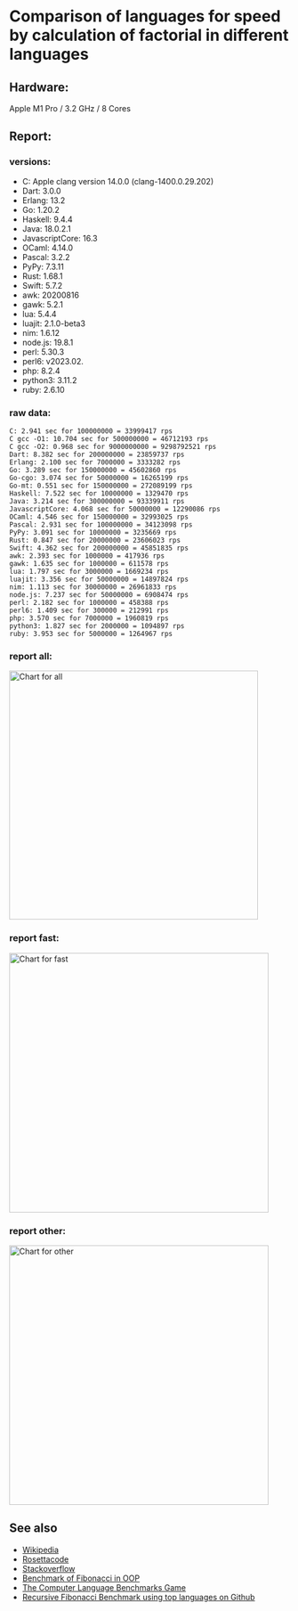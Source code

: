 Comparison of languages for speed by calculation of factorial in different languages
====================================================================================

Hardware:
---------
Apple M1 Pro / 3.2 GHz / 8 Cores


Report:
-------
### versions:

  * C: Apple clang version 14.0.0 (clang-1400.0.29.202)
  * Dart: 3.0.0
  * Erlang: 13.2
  * Go: 1.20.2
  * Haskell: 9.4.4
  * Java: 18.0.2.1
  * JavascriptCore: 16.3
  * OCaml: 4.14.0
  * Pascal: 3.2.2
  * PyPy: 7.3.11
  * Rust: 1.68.1
  * Swift: 5.7.2
  * awk: 20200816
  * gawk: 5.2.1
  * lua: 5.4.4
  * luajit: 2.1.0-beta3
  * nim: 1.6.12
  * node.js: 19.8.1
  * perl: 5.30.3
  * perl6:  v2023.02.
  * php: 8.2.4
  * python3: 3.11.2
  * ruby: 2.6.10


### raw data:

    C: 2.941 sec for 100000000 = 33999417 rps
    C gcc -O1: 10.704 sec for 500000000 = 46712193 rps
    C gcc -O2: 0.968 sec for 9000000000 = 9298792521 rps
    Dart: 8.382 sec for 200000000 = 23859737 rps
    Erlang: 2.100 sec for 7000000 = 3333282 rps
    Go: 3.289 sec for 150000000 = 45602860 rps
    Go-cgo: 3.074 sec for 50000000 = 16265199 rps
    Go-mt: 0.551 sec for 150000000 = 272089199 rps
    Haskell: 7.522 sec for 10000000 = 1329470 rps
    Java: 3.214 sec for 300000000 = 93339911 rps
    JavascriptCore: 4.068 sec for 50000000 = 12290086 rps
    OCaml: 4.546 sec for 150000000 = 32993025 rps
    Pascal: 2.931 sec for 100000000 = 34123098 rps
    PyPy: 3.091 sec for 10000000 = 3235669 rps
    Rust: 0.847 sec for 20000000 = 23606023 rps
    Swift: 4.362 sec for 200000000 = 45851835 rps
    awk: 2.393 sec for 1000000 = 417936 rps
    gawk: 1.635 sec for 1000000 = 611578 rps
    lua: 1.797 sec for 3000000 = 1669234 rps
    luajit: 3.356 sec for 50000000 = 14897824 rps
    nim: 1.113 sec for 30000000 = 26961833 rps
    node.js: 7.237 sec for 50000000 = 6908474 rps
    perl: 2.182 sec for 1000000 = 458388 rps
    perl6: 1.409 sec for 300000 = 212991 rps
    php: 3.570 sec for 7000000 = 1960819 rps
    python3: 1.827 sec for 2000000 = 1094897 rps
    ruby: 3.953 sec for 5000000 = 1264967 rps


### report all:

<img alt="Chart for all" width="447" src="https://chart.googleapis.com/chart?cht=bhs&chs=671x447&chd=t%3A272089198%2C93339911%2C46712193%2C45851834%2C45602859%2C34123097%2C33999417%2C32993024%2C26961832%2C23859737%2C23606023%2C16265199%2C14897824%2C12290086%2C6908474%2C3333282%2C3235669%2C1960818%2C1669233%2C1329469%2C1264967%2C1094896%2C611578%2C458388%2C417936&chco=4d89f9&chbh=12&chds=0,272089198.820657&chxt=x,y,r&chxl=1%3A%7Cawk%7Cperl%7Cgawk%7Cpython3%7Cruby%7CHaskell%7Clua%7Cphp%7CPyPy%7CErlang%7Cnode.js%7CJavascriptCore%7Cluajit%7CGo-cgo%7CRust%7CDart%7Cnim%7COCaml%7CC%7CPascal%7CGo%7CSwift%7CC%20gcc%20-O1%7CJava%7CGo-mt%7C2%3A%7C417936%20rps%7C458388%20rps%7C611578%20rps%7C1094896%20rps%7C1264967%20rps%7C1329469%20rps%7C1669233%20rps%7C1960818%20rps%7C3235669%20rps%7C3333282%20rps%7C6908474%20rps%7C12290086%20rps%7C14897824%20rps%7C16265199%20rps%7C23606023%20rps%7C23859737%20rps%7C26961832%20rps%7C32993024%20rps%7C33999417%20rps%7C34123097%20rps%7C45602859%20rps%7C45851834%20rps%7C46712193%20rps%7C93339911%20rps%7C272089198%20rps%7C0%3A%7C0%20%25%7C10%20%25%7C20%20%25%7C30%20%25%7C40%20%25%7C50%20%25%7C60%20%25%7C70%20%25%7C80%20%25%7C90%20%25%7C100%20%25">

### report fast:

<img alt="Chart for fast" width="466" src="https://chart.googleapis.com/chart?cht=bhs&chs=700x277&chd=t%3A272089198%2C93339911%2C46712193%2C45851834%2C45602859%2C34123097%2C33999417%2C32993024%2C26961832%2C23859737%2C23606023%2C16265199%2C14897824%2C12290086%2C6908474&chco=4d89f9&chbh=12&chds=0,272089198.820657&chxt=x,y,r&chxl=1%3A%7Cnode.js%7CJavascriptCore%7Cluajit%7CGo-cgo%7CRust%7CDart%7Cnim%7COCaml%7CC%7CPascal%7CGo%7CSwift%7CC%20gcc%20-O1%7CJava%7CGo-mt%7C2%3A%7C6908474%20rps%7C12290086%20rps%7C14897824%20rps%7C16265199%20rps%7C23606023%20rps%7C23859737%20rps%7C26961832%20rps%7C32993024%20rps%7C33999417%20rps%7C34123097%20rps%7C45602859%20rps%7C45851834%20rps%7C46712193%20rps%7C93339911%20rps%7C272089198%20rps%7C0%3A%7C0%20%25%7C10%20%25%7C20%20%25%7C30%20%25%7C40%20%25%7C50%20%25%7C60%20%25%7C70%20%25%7C80%20%25%7C90%20%25%7C100%20%25">

### report other:

<img alt="Chart for other" width="466" src="https://chart.googleapis.com/chart?cht=bhs&chs=700x192&chd=t%3A3333282%2C3235669%2C1960818%2C1669233%2C1329469%2C1264967%2C1094896%2C611578%2C458388%2C417936&chco=4d89f9&chbh=12&chds=0,3333282.06428063&chxt=x,y,r&chxl=1%3A%7Cawk%7Cperl%7Cgawk%7Cpython3%7Cruby%7CHaskell%7Clua%7Cphp%7CPyPy%7CErlang%7C2%3A%7C417936%20rps%7C458388%20rps%7C611578%20rps%7C1094896%20rps%7C1264967%20rps%7C1329469%20rps%7C1669233%20rps%7C1960818%20rps%7C3235669%20rps%7C3333282%20rps%7C0%3A%7C0%20%25%7C10%20%25%7C20%20%25%7C30%20%25%7C40%20%25%7C50%20%25%7C60%20%25%7C70%20%25%7C80%20%25%7C90%20%25%7C100%20%25">



See also
--------

  * [Wikipedia](http://en.wikipedia.org/wiki/Factorial)
  * [Rosettacode](http://rosettacode.org/wiki/Factorial)
  * [Stackoverflow](http://stackoverflow.com/questions/23930/factorial-algorithms-in-different-languages)
  * [Benchmark of Fibonacci in OOP](https://github.com/Balancer/benchmarks-fib-obj)
  * [The Computer Language Benchmarks Game](http://benchmarksgame.alioth.debian.org)
  * [Recursive Fibonacci Benchmark using top languages on Github](https://github.com/drujensen/fib)
